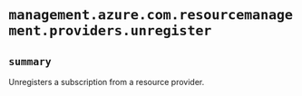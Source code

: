 # `management.azure.com.resourcemanagement.providers.unregister`

## `summary`
Unregisters a subscription from a resource provider.


